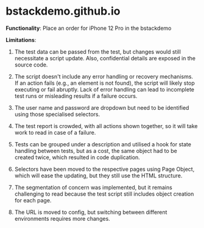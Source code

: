 # bstackdemo.github.io

**Functionality**: Place an order for iPhone 12 Pro in the bstackdemo

**Limitations**:

1. The test data can be passed from the test, but changes would still necessitate a script update. Also, confidential details are exposed in the source code.

2. The script doesn't include any error handling or recovery mechanisms. If an action fails (e.g., an element is not found), the script will likely stop executing or fail abruptly. Lack of error handling can lead to incomplete test runs or misleading results if a failure occurs. 

3. The user name and password are dropdown but need to be identified using those specialised selectors. 

4. The test report is crowded, with all actions shown together, so it will take work to read in case of a failure. 

5. Tests can be grouped under a description and utilised a hook for state handling between tests, but as a cost, the same object had to be created twice, which resulted in code duplication.

6. Selectors have been moved to the respective pages using Page Object, which will ease the updating, but they still use the HTML structure.

7. The segmentation of concern was implemented, but it remains challenging to read because the test script still includes object creation for each page.

8. The URL is moved to config, but switching between different environments requires more changes.
